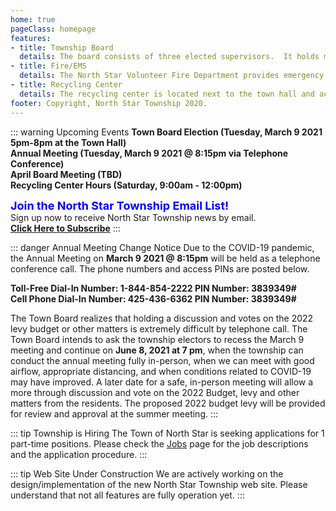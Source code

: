```yaml
---
home: true
pageClass: homepage
features:
- title: Township Board
  details: The board consists of three elected supervisors.  It holds monthly public meetings and elections are held during the annual meeting in the spring.
- title: Fire/EMS
  details: The North Star Volunteer Fire Department provides emergency medical and fire/rescue services to the local area.
- title: Recycling Center
  details: The recycling center is located next to the town hall and accepts recycling materials only during open business hours.
footer: Copyright, North Star Township 2020.
---
```


::: warning Upcoming Events
**Town Board Election (Tuesday, March 9 2021 5pm-8pm at the Town Hall)** <br>
**Annual Meeting (Tuesday, March 9 2021 @ 8:15pm via Telephone Conference)** <br>
**April Board Meeting (TBD)** <br>
**Recycling Center Hours (Saturday, 9:00am - 12:00pm)**<br>

<font size=4 color=blue>**Join the North Star Township Email List!**</font>  
Sign up now to receive North Star Township news by email.  
**[Click Here to Subscribe](https://docs.google.com/forms/d/e/1FAIpQLSchi80e9cPFt7P9j4DvA5xjZrsBPpcCatBxafAepT7E_KfxEA/viewform)**
:::

::: danger Annual Meeting Change Notice
Due to the COVID-19 pandemic, the Annual Meeting on **March 9 2021 @ 8:15pm** will be held 
as a telephone conference call.  The phone numbers and access PINs are posted below.

**Toll-Free Dial-In Number: 1-844-854-2222  PIN Number: 3839349#** <br>
**Cell Phone Dial-In Number: 425-436-6362   PIN Number: 3839349#**  

The Town Board realizes that holding a discussion and votes on the 2022 levy budget or other matters is extremely difficult by telephone call.  The Town Board intends to ask the township electors to recess the March 9 meeting and continue on **June 8, 2021 at 7 pm**, when the township can conduct the annual meeting fully in-person, when we can meet with good airflow, appropriate distancing, and when conditions related to COVID-19 may have improved.  A later date for a safe, in-person meeting will allow a more through discussion and vote on the 2022 Budget, levy and other matters from the residents.  The proposed 2022 budget levy will be provided for review and approval at the summer meeting.
:::

::: tip Township is Hiring
The Town of North Star is seeking applications for 1 part-time positions.  Please check
the [Jobs](/jobs) page for the job descriptions and the application procedure.
:::

::: tip Web Site Under Construction
We are actively working on the design/implementation of the new North Star Township 
web site.  Please understand that not all features are fully operation yet.
:::
